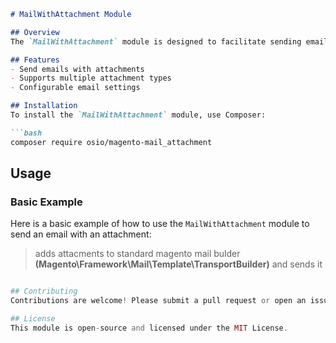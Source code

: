 ```markdown
# MailWithAttachment Module

## Overview
The `MailWithAttachment` module is designed to facilitate sending emails with attachments in a PHP application. This module leverages Composer for dependency management and integrates with various email services.

## Features
- Send emails with attachments
- Supports multiple attachment types
- Configurable email settings

## Installation
To install the `MailWithAttachment` module, use Composer:

```bash
composer require osio/magento-mail_attachment
```

## Usage
### Basic Example
Here is a basic example of how to use the `MailWithAttachment` module to send an email with an attachment:

> adds attacments to standard magento mail bulder **(Magento\Framework\Mail\Template\TransportBuilder)** and sends it
```php

## Contributing
Contributions are welcome! Please submit a pull request or open an issue to discuss your changes.

## License
This module is open-source and licensed under the MIT License.
```
